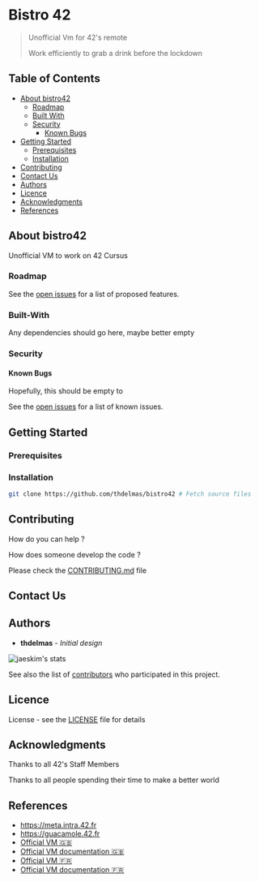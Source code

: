 # Bistro 42

> Unofficial Vm for 42's remote
>
> Work efficiently to grab a drink before the lockdown 

## Table of Contents

* [About bistro42](#about-bistro42)
  * [Roadmap](#roadmap)
  * [Built With](#built-with)
  * [Security](#security)
    * [Known Bugs](#known-bugs)
* [Getting Started](#getting-started)
  * [Prerequisites](#prerequisites)
  * [Installation](#installation)
* [Contributing](#contributing)
* [Contact Us](#contact-us)
* [Authors](#authors)
* [Licence](#licence)
* [Acknowledgments](#acknowledgments)
* [References](#references)

## About bistro42

Unofficial VM to work on 42 Cursus

### Roadmap

See the [open issues](https://github.com/thdelmas/bistro42/issues) for a list of proposed features.

### Built-With

Any dependencies should go here, maybe better empty

### Security

#### Known Bugs

Hopefully, this should be empty to

See the [open issues](https://github.com/thdelmas/bistro42/issues) for a list of known issues.

## Getting Started

### Prerequisites

### Installation

```sh
git clone https://github.com/thdelmas/bistro42 # Fetch source files

```

## Contributing

How do you can help ?

How does someone develop the code ?

Please check the [CONTRIBUTING.md](CONTRIBUTING.md) file

## Contact Us

## Authors

* **thdelmas** - *Initial design*

![jaeskim's stats](https://badge42.herokuapp.com/api/stats/thdelmas)

See also the list of [contributors](https://github.com/thdelmas/bistro42/graphs/contributors) who participated in this project.

## Licence

License - see the [LICENSE](LICENSE) file for details

## Acknowledgments

Thanks to all 42's Staff Members

Thanks to all people spending their time to make a better world

## References

- <https://meta.intra.42.fr>
- <https://guacamole.42.fr>
- [Official VM 🇬🇧 ](https://cdn.42.fr/english-version.ova)
- [Official VM documentation 🇬🇧 ](https://drive.google.com/open?id=1J-3LxhaMrX-EOBVNo0lJaensLJgmGM2O)
- [Official VM 🇫🇷 ](https://cdn.42.fr/xubuntu-42.ova)
- [Official VM documentation 🇫🇷 ](https://drive.google.com/open?id=1FldhyDrknoxWUG9g5KhrS1QeJ_twShjD)
